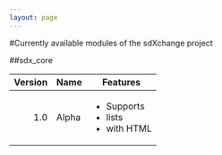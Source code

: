 ```yaml
---
layout: page
---
```

#Currently available modules of the sdXchange project

##sdx_core

Version | Name | Features
-------:|------|----------
1.0     |Alpha |<ul><li>Supports</li><li>lists</li><li>with HTML</li></ul>

